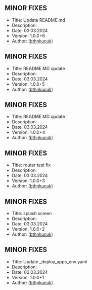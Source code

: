 ## MINOR FIXES
- Title: Update README.md
- Description: 
- Date: 03.03.2024
- Version: 1.0.0+6
- Author: ([bthnkucuk](https://github.com/bthnkucuk/dementia/commit/f7034e4))

## MINOR FIXES
- Title: README.MD update
- Description: 
- Date: 03.03.2024
- Version: 1.0.0+5
- Author: ([bthnkucuk](https://github.com/bthnkucuk/dementia/commit/2b89995))

## MINOR FIXES
- Title: README.MD update
- Description: 
- Date: 03.03.2024
- Version: 1.0.0+4
- Author: ([bthnkucuk](https://github.com/bthnkucuk/dementia/commit/e31dcc4))

## MINOR FIXES
- Title: router test fix
- Description: 
- Date: 03.03.2024
- Version: 1.0.0+3
- Author: ([bthnkucuk](https://github.com/bthnkucuk/dementia/commit/7499c23))

## MINOR FIXES
- Title: splash screen
- Description: 
- Date: 03.03.2024
- Version: 1.0.0+2
- Author: ([bthnkucuk](https://github.com/bthnkucuk/dementia/commit/dcaa776))

## MINOR FIXES
- Title: Update _deploy_apps_env.yaml
- Description: 
- Date: 03.03.2024
- Version: 1.0.0+1
- Author: ([bthnkucuk](https://github.com/bthnkucuk/dementia/commit/b0265fb))
